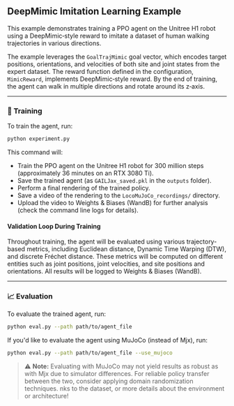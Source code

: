 ## DeepMimic Imitation Learning Example

This example demonstrates training a PPO agent on the Unitree H1 robot using a DeepMimic‑style reward
to imitate a dataset of human walking trajectories in various directions.

The example leverages the `GoalTrajMimic` goal vector, which encodes target positions, orientations, and velocities
of both site and joint states from the expert dataset. The reward function defined in the configuration, `MimicReward`,
implements DeepMimic‑style reward. By the end of training, the agent can walk in multiple directions and rotate 
around its z‑axis.

---

### 🚀 Training

To train the agent, run:

```bash
python experiment.py
```

This command will:

- Train the PPO agent on the Unitree H1 robot for 300 million steps (approximately 36 minutes on an RTX 3080 Ti).
- Save the trained agent (as `GAILJax_saved.pkl` in the `outputs` folder).
- Perform a final rendering of the trained policy.
- Save a video of the rendering to the `LocoMuJoCo_recordings/` directory.
- Upload the video to Weights & Biases (WandB) for further analysis (check the command line logs for details).


#### Validation Loop During Training

Throughout training, the agent will be evaluated using various trajectory-based metrics, including 
Euclidean distance, Dynamic Time Warping (DTW), and discrete Fréchet distance. These metrics will be 
computed on different entities such as joint positions, joint velocities, and site positions and orientations. 
All results will be logged to Weights & Biases (WandB).

---

### 📈 Evaluation

To evaluate the trained agent, run:

```bash
python eval.py --path path/to/agent_file
```

If you'd like to evaluate the agent using MuJoCo (instead of Mjx), run:

```bash
python eval.py --path path/to/agent_file --use_mujoco
```

> ⚠️ **Note:** Evaluating with MuJoCo may not yield results as robust as with Mjx due to simulator differences. For reliable policy transfer between the two, consider applying domain randomization techniques.
nks to the dataset, or more details about the environment or architecture!